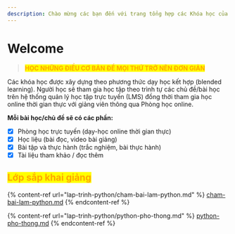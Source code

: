 ```yaml
---
description: Chào mừng các bạn đến với trang tổng hợp các Khóa học của dainganxanh
---
```


# Welcome

> <mark style="color:orange;">**HỌC NHỮNG ĐIỀU CƠ BẢN ĐỂ MỌI THỨ TRỞ NÊN ĐƠN GIẢN**</mark>

Các khóa học được xây dựng theo phương thức dạy học kết hợp (blended learning). Người học sẽ tham gia học tập theo trình tự các chủ đề/bài học trên hệ thống quản lý học tập trực tuyến (LMS) đồng thời tham gia học online thời gian thực với giảng viên thông qua Phòng học online.

**Mỗi bài học/chủ đề sẽ có các phần:**&#x20;

* [x] Phòng học trực tuyến (dạy-học online thời gian thực)
* [x] Học liệu (bài đọc, video bài giảng)
* [x] Bài tập và thực hành (trắc nghiệm, bài thực hành)
* [x] Tài liệu tham khảo / đọc thêm

## <mark style="color:orange;">Lớp sắp khai giảng</mark>

{% content-ref url="lap-trinh-python/cham-bai-lam-python.md" %}
[cham-bai-lam-python.md](lap-trinh-python/cham-bai-lam-python.md)
{% endcontent-ref %}

{% content-ref url="lap-trinh-python/python-pho-thong.md" %}
[python-pho-thong.md](lap-trinh-python/python-pho-thong.md)
{% endcontent-ref %}


